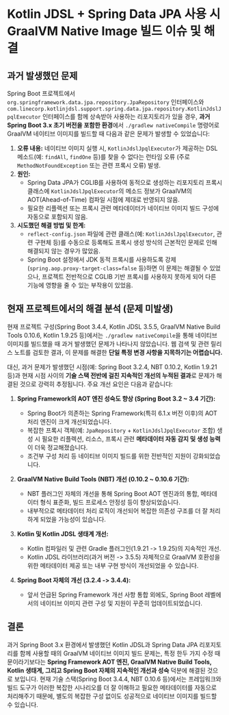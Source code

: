 # Kotlin JDSL + Spring Data JPA 사용 시 GraalVM Native Image 빌드 이슈 및 해결

## 과거 발생했던 문제

Spring Boot 프로젝트에서 `org.springframework.data.jpa.repository.JpaRepository` 인터페이스와 `com.linecorp.kotlinjdsl.support.spring.data.jpa.repository.KotlinJdslJpqlExecutor` 인터페이스를 함께 상속받아 사용하는 리포지토리가 있을 경우, **과거 Spring Boot 3.x 초기 버전을 포함한 환경**에서 `./gradlew nativeCompile` 명령어로 GraalVM 네이티브 이미지를 빌드할 때 다음과 같은 문제가 발생할 수 있었습니다:

1.  **오류 내용:** 네이티브 이미지 실행 시, `KotlinJdslJpqlExecutor`가 제공하는 DSL 메소드(예: `findAll`, `findOne` 등)를 찾을 수 없다는 런타임 오류 (주로 `MethodNotFoundException` 또는 관련 프록시 오류) 발생.
2.  **원인:**
    *   Spring Data JPA가 CGLIB를 사용하여 동적으로 생성하는 리포지토리 프록시 클래스에 `KotlinJdslJpqlExecutor`의 메소드 정보가 GraalVM의 AOT(Ahead-of-Time) 컴파일 시점에 제대로 반영되지 않음.
    *   필요한 리플렉션 또는 프록시 관련 메타데이터가 네이티브 이미지 빌드 구성에 자동으로 포함되지 않음.
3.  **시도했던 해결 방법 및 한계:**
    *   `reflect-config.json` 파일에 관련 클래스(예: `KotlinJdslJpqlExecutor`, 관련 구현체 등)를 수동으로 등록해도 프록시 생성 방식의 근본적인 문제로 인해 해결되지 않는 경우가 많았음.
    *   Spring Boot 설정에서 JDK 동적 프록시를 사용하도록 강제(`spring.aop.proxy-target-class=false` 등)하면 이 문제는 해결될 수 있었으나, 프로젝트 전반적으로 CGLIB 기반 프록시를 사용하지 못하게 되어 다른 기능에 영향을 줄 수 있는 부작용이 있었음.

## 현재 프로젝트에서의 해결 분석 (문제 미발생)

현재 프로젝트 구성(Spring Boot 3.4.4, Kotlin JDSL 3.5.5, GraalVM Native Build Tools 0.10.6, Kotlin 1.9.25 등)에서는 `./gradlew nativeCompile`을 통해 네이티브 이미지를 빌드했을 때 과거 발생했던 문제가 나타나지 않았습니다. 웹 검색 및 관련 릴리스 노트를 검토한 결과, 이 문제를 해결한 **단일 특정 변경 사항을 지목하기는 어렵습니다.**

대신, 과거 문제가 발생했던 시점(예: Spring Boot 3.2.4, NBT 0.10.2, Kotlin 1.9.21 등)과 현재 시점 사이의 **기술 스택 전반에 걸친 지속적인 개선의 누적된 결과**로 문제가 해결된 것으로 강력히 추정됩니다. 주요 개선 요인은 다음과 같습니다:

1.  **Spring Framework의 AOT 엔진 성숙도 향상 (Spring Boot 3.2 ~ 3.4 기간):**
    *   Spring Boot가 의존하는 Spring Framework(특히 6.1.x 버전 이후)의 AOT 처리 엔진이 크게 개선되었습니다.
    *   복잡한 프록시 객체(예: `JpaRepository` + `KotlinJdslJpqlExecutor` 조합) 생성 시 필요한 리플렉션, 리소스, 프록시 관련 **메타데이터 자동 감지 및 생성 능력**이 더욱 정교해졌습니다.
    *   조건부 구성 처리 등 네이티브 이미지 빌드를 위한 전반적인 지원이 강화되었습니다.

2.  **GraalVM Native Build Tools (NBT) 개선 (0.10.2 ~ 0.10.6 기간):**
    *   NBT 플러그인 자체의 개선을 통해 Spring Boot AOT 엔진과의 통합, 메타데이터 형식 표준화, 빌드 프로세스 안정성 등이 향상되었습니다.
    *   내부적으로 메타데이터 처리 로직이 개선되어 복잡한 의존성 구조를 더 잘 처리하게 되었을 가능성이 있습니다.

3.  **Kotlin 및 Kotlin JDSL 생태계 개선:**
    *   Kotlin 컴파일러 및 관련 Gradle 플러그인(1.9.21 -> 1.9.25)의 지속적인 개선.
    *   Kotlin JDSL 라이브러리(과거 버전 -> 3.5.5) 자체적으로 GraalVM 호환성을 위한 메타데이터 제공 또는 내부 구현 방식이 개선되었을 수 있습니다.

4.  **Spring Boot 자체의 개선 (3.2.4 -> 3.4.4):**
    *   앞서 언급된 Spring Framework 개선 사항 통합 외에도, Spring Boot 레벨에서의 네이티브 이미지 관련 구성 및 지원이 꾸준히 업데이트되었습니다.

## 결론

과거 Spring Boot 3.x 환경에서 발생했던 Kotlin JDSL과 Spring Data JPA 리포지토리를 함께 사용할 때의 GraalVM 네이티브 이미지 빌드 문제는, 특정 한두 가지 수정 때문이라기보다는 **Spring Framework AOT 엔진, GraalVM Native Build Tools, Kotlin 생태계, 그리고 Spring Boot 자체의 지속적인 개선과 성숙** 덕분에 해결된 것으로 보입니다. 현재 기술 스택(Spring Boot 3.4.4, NBT 0.10.6 등)에서는 프레임워크와 빌드 도구가 이러한 복잡한 시나리오를 더 잘 이해하고 필요한 메타데이터를 자동으로 처리해주기 때문에, 별도의 복잡한 구성 없이도 성공적으로 네이티브 이미지를 빌드할 수 있습니다.
